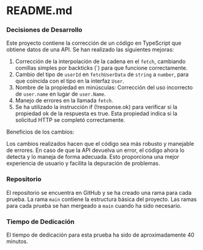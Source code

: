 # README.md

### Decisiones de Desarrollo

Este proyecto contiene la corrección de un código en TypeScript que obtiene datos de una API. Se han realizado las siguientes mejoras:

1. Corrección de la interpolación de la cadena en el `fetch`, cambiando comillas simples por backticks (`) para que funcione correctamente.
2. Cambio del tipo de `userId` en `fetchUserData` de `string` a `number`, para que coincida con el tipo en la interfaz `User`.
3. Nombre de la propiedad en minúsculas: Corrección del uso incorrecto de `user.name` en lugar de `user.Name`.
4. Manejo de errores en la llamada `fetch`.
5. Se ha utilizado la instrucción if (!response.ok) para verificar si la propiedad ok de la respuesta es true. Esta propiedad indica si la solicitud HTTP se completó correctamente.

Beneficios de los cambios:

Los cambios realizados hacen que el código sea más robusto y manejable de errores.
En caso de que la API devuelva un error, el código ahora lo detecta y lo maneja de forma adecuada.
Esto proporciona una mejor experiencia de usuario y facilita la depuración de problemas.

### Repositorio

El repositorio se encuentra en GitHub y se ha creado una rama para cada prueba. La rama `main` contiene la estructura básica del proyecto. Las ramas para cada prueba se han mergeado a `main` cuando ha sido necesario.

### Tiempo de Dedicación

El tiempo de dedicación para esta prueba ha sido de aproximadamente 40 minutos.
